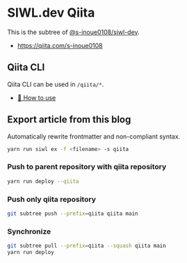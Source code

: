 # SIWL.dev Qiita

This is the subtree of [@s-inoue0108/siwl-dev](https://github.com/s-inoue0108/siwl-dev).

- https://qiita.com/s-inoue0108

## Qiita CLI

Qiita CLI can be used in `/qiita/*`.

* [📘 How to use](https://qiita.com/Qiita/items/666e190490d0af90a92b)

## Export article from this blog

Automatically rewrite frontmatter and non-compliant syntax.

```bash
yarn run siwl ex -f <filename> -s qiita
```

### Push to parent repository with qiita repository

```bash
yarn run deploy --qiita
```

### Push only qiita repository

```bash
git subtree push --prefix=qiita qiita main
```

### Synchronize

```bash
git subtree pull --prefix=qiita --squash qiita main
yarn run deploy
```